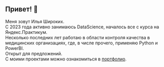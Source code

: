 ## Привет! 👋

Меня зовут Илья Широких.  
С 2023 года активно занимаюсь DataScience, началось все с курса на Яндекс.Практикум.  
Несколько последних лет работаю в области контроля качества в медицинских организациях, где, в числе прочего, применяю Python и PowerBI.   
Открыт для предложений.  
С моими проектами можно ознакомиться в [портфолио](https://github.com/IliaShi/Portfolio).
